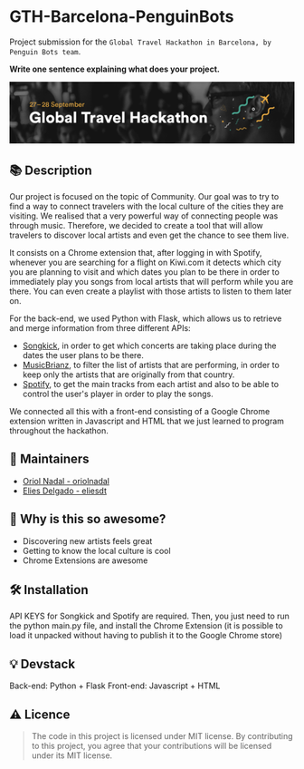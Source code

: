 # GTH-Barcelona-PenguinBots
Project submission for the `Global Travel Hackathon in Barcelona, by Penguin Bots team`.

**Write one sentence explaining what does your project.**

![Add a screenshot from your project. For example the main website page.](https://raw.githubusercontent.com/Global-Travel-Hackathon/GTH-Location-TeamName/master/screenshots/Global-Travel-Hackathon-image.png)

## :books: Description

Our project is focused on the topic of Community. Our goal was to try to find a way to connect travelers with the local culture of the cities they are visiting. We realised that a very powerful way of connecting people was through music. Therefore, we decided to create a tool that will allow travelers to discover local artists and even get the chance to see them live.

It consists on a Chrome extension that, after logging in with Spotify, whenever you are searching for a flight on Kiwi.com it detects which city you are planning to visit and which dates you plan to be there in order to immediately play you songs from local artists that will perform while you are there. You can even create a playlist with those artists to listen to them later on.

For the back-end, we used Python with Flask, which allows us to retrieve and merge information from three different APIs:
* [Songkick](https://www.songkick.com/developer), in order to get which concerts are taking place during the dates the user plans to be there.
* [MusicBrianz](https://musicbrainz.org/doc/Development/XML_Web_Service/Version_2), to filter the list of artists that are performing, in order to keep only the artists that are originally from that country.
* [Spotify](https://developer.spotify.com/documentation/web-api/), to get the main tracks from each artist and also to be able to control the user's player in order to play the songs.

We connected all this with a front-end consisting of a Google Chrome extension written in Javascript and HTML that we just learned to program throughout the hackathon.

## :hugs: Maintainers

* [Oriol Nadal - oriolnadal](https://github.com/oriolnadal)
* [Elies Delgado - eliesdt](https://github.com/eliesdt)

## :tada: Why is this so awesome?

* Discovering new artists feels great
* Getting to know the local culture is cool
* Chrome Extensions are awesome

## :hammer_and_wrench: Installation

API KEYS for Songkick and Spotify are required.
Then, you just need to run the python main.py file, and install the Chrome Extension (it is possible to load it unpacked without having to publish it to the Google Chrome store)

## :bulb: Devstack
Back-end: Python + Flask
Front-end: Javascript + HTML

## :warning: Licence

>The code in this project is licensed under MIT license. By contributing to this project, you agree that your contributions will be licensed under its MIT license.
